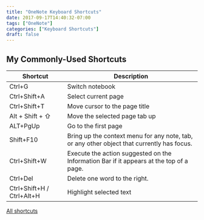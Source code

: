 ```yaml
---
title: "OneNote Keyboard Shortcuts"
date: 2017-09-17T14:40:32-07:00
tags: ["OneNote"]
categories: ["Keyboard Shortcuts"]
draft: false
---
```


## My Commonly-Used Shortcuts

Shortcut | Description
---------|------------
Ctrl+G | Switch notebook
Ctrl+Shift+A | Select current page
Ctrl+Shift+T | Move cursor to the page title
Alt + Shift + &#8679; | Move the selected page tab up
ALT+PgUp | Go to the first page
Shift+F10 | Bring up the context menu for any note, tab, or any other object that currently has focus.
Ctrl+Shift+W | Execute the action suggested on the Information Bar if it appears at the top of a page.
Ctrl+Del | Delete one word to the right.
Ctrl+Shift+H / Ctrl+Alt+H |Highlight selected text

[All shortcuts](https://support.office.com/en-us/article/Keyboard-shortcuts-in-OneNote-2016-for-Windows-44b8b3f4-c274-4bcc-a089-e80fdcc87950)
